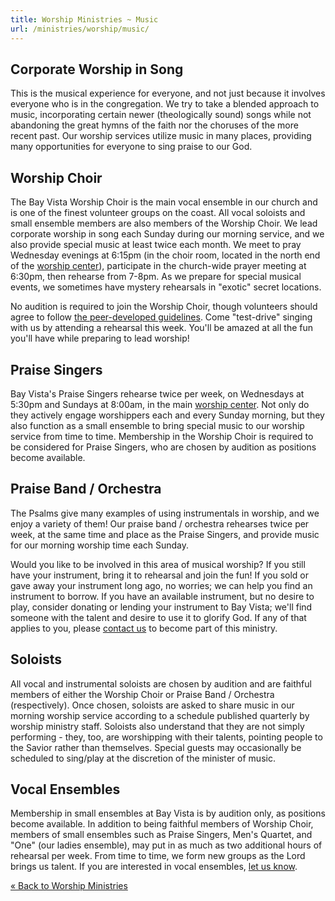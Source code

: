 ```yaml
---
title: Worship Ministries ~ Music
url: /ministries/worship/music/
---
```


## Corporate Worship in Song

This is the musical experience for everyone, and not just because it involves everyone who is in the congregation. We try to take a blended approach to music, incorporating certain newer (theologically sound) songs while not abandoning the great hymns of the faith nor the choruses of the more recent past. Our worship services utilize music in many places, providing many opportunities for everyone to sing praise to our God.

## Worship Choir

The Bay Vista Worship Choir is the main vocal ensemble in our church and is one of the finest volunteer groups on the coast. All vocal soloists and small ensemble members are also members of the Worship Choir. We lead corporate worship in song each Sunday during our morning service, and we also provide special music at least twice each month. We meet to pray Wednesday evenings at 6:15pm (in the choir room, located in the north end of the [worship center](/about-us/campus-map/)), participate in the church-wide prayer meeting at 6:30pm, then rehearse from 7-8pm. As we prepare for special musical events, we sometimes have mystery rehearsals in "exotic" secret locations.

No audition is required to join the Worship Choir, though volunteers should agree to follow [the peer-developed guidelines](./choir-guidelines/). Come "test-drive" singing with us by attending a rehearsal this week. You'll be amazed at all the fun you'll have while preparing to lead worship!

## Praise Singers

Bay Vista's Praise Singers rehearse twice per week, on Wednesdays at 5:30pm and Sundays at 8:00am, in the main [worship center](/about-us/campus-map/). Not only do they actively engage worshippers each and every Sunday morning, but they also function as a small ensemble to bring special music to our worship service from time to time. Membership in the Worship Choir is required to be considered for Praise Singers, who are chosen by audition as positions become available.

## Praise Band / Orchestra

The Psalms give many examples of using instrumentals in worship, and we enjoy a variety of them! Our praise band / orchestra rehearses twice per week, at the same time and place as the Praise Singers, and provide music for our morning worship time each Sunday.

Would you like to be involved in this area of musical worship? If you still have your instrument, bring it to rehearsal and join the fun! If you sold or gave away your instrument long ago, no worries; we can help you find an instrument to borrow. If you have an available instrument, but no desire to play, consider donating or lending your instrument to Bay Vista; we'll find someone with the talent and desire to use it to glorify God.  If any of that applies to you, please [contact us](/contact-us/) to become part of this ministry.

## Soloists

All vocal and instrumental soloists are chosen by audition and are faithful members of either the Worship Choir or Praise Band / Orchestra (respectively). Once chosen, soloists are asked to share music in our morning worship service according to a schedule published quarterly by worship ministry staff. Soloists also understand that they are not simply performing - they, too, are worshipping with their talents, pointing people to the Savior rather than themselves. Special guests may occasionally be scheduled to sing/play at the discretion of the minister of music.

## Vocal Ensembles

Membership in small ensembles at Bay Vista is by audition only, as positions become available. In addition to being faithful members of Worship Choir, members of small ensembles such as Praise Singers, Men's Quartet, and "One" (our ladies ensemble), may put in as much as two additional hours of rehearsal per week. From time to time, we form new groups as the Lord brings us talent. If you are interested in vocal ensembles, [let us know](/contact-us/).

[&#xab; Back to Worship Ministries](..)